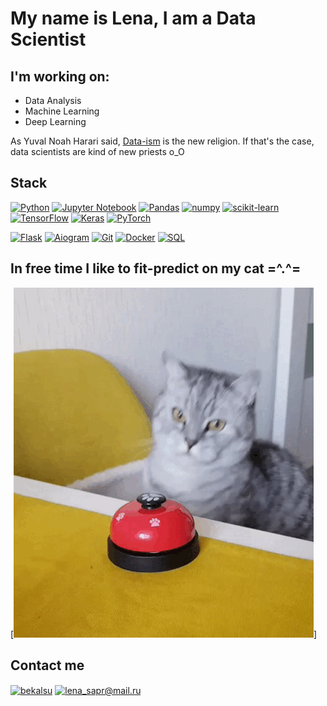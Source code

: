 # My name is Lena, I am a Data Scientist

## I'm working on:
 - Data Analysis
 - Machine Learning
 - Deep Learning

As Yuval Noah Harari said, [Data-ism](https://en.wikipedia.org/wiki/Dataism') is the new religion. If that's the case, data scientists are kind of new priests o_O 

## Stack

[![Python](https://img.shields.io/badge/python-3670A0?style=plastic&logo=python&logoColor=ffdd54)](https://python.org)
[![Jupyter Notebook](https://img.shields.io/badge/jupyter-f37726?style=plastic&logo=jupyter&logoColor=white)](https://jupyter.org)
[![Pandas](https://img.shields.io/badge/pandas-130654?style=plastic&logo=pandas&logoColor=white)](https://pandas.pydata.org)
[![numpy](https://img.shields.io/badge/numpy-013243?style=plastic&logo=numpy&logoColor=white)](https://pandas.pydata.org)
[![scikit-learn](https://img.shields.io/badge/scikit--learn-3499cd?style=plastic&logo=scikit-learn&logoColor=white)](https://scikit-learn.org/)
[![TensorFlow](https://img.shields.io/badge/TensorFlow-ff9000?style=plastic&logo=TensorFlow&logoColor=white)](https://www.tensorflow.com)
[![Keras](https://img.shields.io/badge/Keras-d00000?style=plastic&logo=Keras&logoColor=white)](https://keras.io)
[![PyTorch](https://img.shields.io/badge/pytorch-ee4c2d?style=plastic&logo=pytorch&logoColor=white)](https://pytorch.org/)

[![Flask](https://img.shields.io/badge/flask-000000?style=plastic&logo=flask&logoColor=white)](https://flask.palletsprojects.com/en/2.0.x/)
[![Aiogram](https://img.shields.io/badge/Aiogram-009cfb?style=plastic&logo=telegram&logoColor=white)](https://docs.aiogram.dev/)
[![Git](https://img.shields.io/badge/git-24292f?style=plastic&logo=git&logoColor=white)](https://git-scm.com)
[![Docker](https://img.shields.io/badge/docker-%230db7ed.svg?style=plastic&logo=docker&logoColor=white)](https://www.docker.com)
[![SQL](https://img.shields.io/badge/postgresql-32658f?style=plastic&logo=postgresql&logoColor=white)](https://www.postgresql.org)

## In free time I like to fit-predict on my cat =^.^=
[![Header](https://github.com/lena-sapr/lena-sapr/blob/main/assets/stepka.gif)]

## Contact me
<a href="https://t.me/lena_sapr" target="blank"><img align="center" src="https://upload.wikimedia.org/wikipedia/commons/8/82/Telegram_logo.svg" alt="bekalsu" height="30" width="40" /></a> 
<a href="mailto:lena_sapr@mail.ru" target="blank"><img align="center" src="https://upload.wikimedia.org/wikipedia/commons/0/01/Mail.Ru_Logo_2018.svg" alt="lena_sapr@mail.ru" height="30" width="40" /></a>

